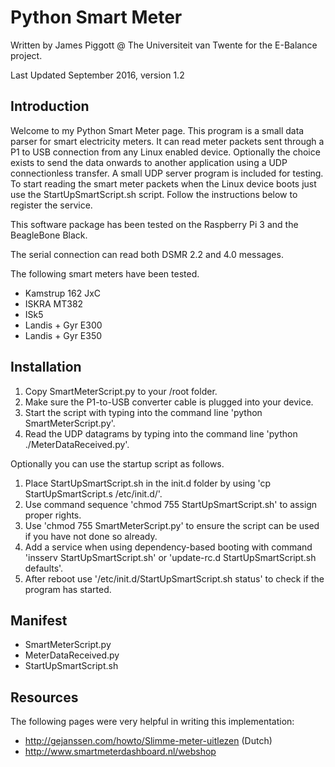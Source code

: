 # Python Smart Meter
Written by James Piggott @ The Universiteit van Twente for the E-Balance project.

Last Updated September 2016, version 1.2

## Introduction
Welcome to my Python Smart Meter page. This program is a small data parser for smart electricity meters. It can read meter packets sent through a P1 to USB connection from any Linux enabled device.
Optionally the choice exists to send the data onwards to another application using a UDP connectionless transfer. A small UDP server program is included for testing. 
To start reading the smart meter packets when the Linux device boots just use the StartUpSmartScript.sh script. Follow the instructions below to register the service.

This software package has been tested on the Raspberry Pi 3 and the BeagleBone Black.

The serial connection can read both DSMR 2.2 and 4.0 messages.

The following smart meters have been tested.
- Kamstrup 162 JxC
- ISKRA MT382
- ISk5
- Landis + Gyr E300
- Landis + Gyr E350



## Installation
1. Copy SmartMeterScript.py to your /root folder.
2. Make sure the P1-to-USB converter cable is plugged into your device.
3. Start the script with typing into the command line 'python SmartMeterScript.py'.
4. Read the UDP datagrams by typing into the command line 'python ./MeterDataReceived.py'.

Optionally you can use the startup script as follows.

1. Place StartUpSmartScript.sh in the init.d folder by using 'cp StartUpSmartScript.s /etc/init.d/'.
2. Use command sequence 'chmod 755 StartUpSmartScript.sh' to assign proper rights.
3. Use 'chmod 755 SmartMeterScript.py' to ensure the script can be used if you have not done so already.
4. Add a service when using dependency-based booting with command 'insserv StartUpSmartScript.sh' or 'update-rc.d StartUpSmartScript.sh defaults'.
5. After reboot use '/etc/init.d/StartUpSmartScript.sh status' to check if the program has started.

## Manifest
- SmartMeterScript.py
- MeterDataReceived.py
- StartUpSmartScript.sh

## Resources

The following pages were very helpful in writing this implementation:

- http://gejanssen.com/howto/Slimme-meter-uitlezen (Dutch)
- http://www.smartmeterdashboard.nl/webshop
